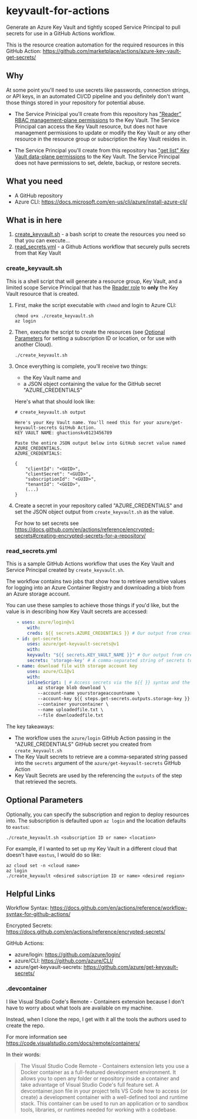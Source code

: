 # keyvault-for-actions

Generate an Azure Key Vault and tightly scoped Service Principal to pull secrets for use in a GitHub Actions workflow.

This is the resource creation automation for the required resources in this GitHub Action: <https://github.com/marketplace/actions/azure-key-vault-get-secrets/>

## Why

At some point you'll need to use secrets like passwords, connection strings, or API keys, in an automated CI/CD pipeline and you definitely don't want those things stored in your repository for potential abuse.

- The Service Prinicipal you'll create from this repository has ["Reader" RBAC management-plane permissions](https://docs.microsoft.com/en-us/azure/role-based-access-control/built-in-roles) to the Key Vault. The Service Principal can access the Key Vault resource, but does not have management permissions to update or modify the Key Vault or any other resource in the resource group or subscription the Key Vault resides in.

- The Service Principal you'll create from this repository has ["get list" Key Vault data-plane permissions](https://docs.microsoft.com/en-us/azure/key-vault/general/security-overview#privileged-access) to the Key Vault. The Service Principal does not have permissions to set, delete, backup, or restore secrets.

## What you need

- A GitHub repository
- Azure CLI: <https://docs.microsoft.com/en-us/cli/azure/install-azure-cli/>

## What is in here

1. [create_keyvault.sh](./create_keyvault.sh) - a bash script to create the resources you need so that you can execute...
1. [read_secrets.yml](.github/workflows/read-secrets.yml) - a Github Actions workflow that securely pulls secrets from that Key Vault

### create_keyvault.sh

This is a shell script that will generate a resource group, Key Vault, and a limited scope Service Principal that has the [Reader role](https://docs.microsoft.com/en-us/azure/role-based-access-control/built-in-roles) to __only__ the Key Vault resource that is created.

1. First, make the script executable with `chmod` and login to Azure CLI:

    ```shell
    chmod u+x ./create_keyvault.sh
    az login
    ```

1. Then, execute the script to create the resources (see [Optional Parameters](#Optional-Parameters) for setting a subscription ID or location, or for use with another Cloud).

    ```shell
    ./create_keyvault.sh
    ```

1. Once everything is complete, you'll receive two things:

    - the Key Vault name and
    - a JSON object containing the value for the GitHub secret "AZURE_CREDENTIALS"

    Here's what that should look like:

    ```plaintext
    # create_keyvault.sh output

    Here's your Key Vault name. You'll need this for your azure/get-keyvault-secrets GitHub Action.
    KEY VAULT NAME: ghactionskv0123456789

    Paste the entire JSON output below into GitHub secret value named AZURE_CREDENTIALS.
    AZURE_CREDENTIALS:

    {
        "clientId": "<GUID>",
        "clientSecret": "<GUID>",
        "subscriptionId": "<GUID>",
        "tenantId": "<GUID>",
        (...)
    }
    ```

1. Create a secret in your repository called "AZURE_CREDENTIALS" and set the JSON object output from `create_keyvault.sh` as the value.

    For how to set secrets see <https://docs.github.com/en/actions/reference/encrypted-secrets#creating-encrypted-secrets-for-a-repository/>

### read_secrets.yml

This is a sample GitHub Actions workflow that uses the Key Vault and Service Principal created by `create_keyvault.sh`.

The workflow contains two jobs that show how to retrieve sensitive values for logging into an Azure Container Registry and downloading a blob from an Azure storage account.

You can use these samples to achieve those things if you'd like, but the value is in describing how Key Vault secrets are accessed:

```yaml
    - uses: azure/login@v1
        with:
        creds: ${{ secrets.AZURE_CREDENTIALS }} # Our output from create_keyvault.sh, stored as a GitHub Secret
    - id: get-secrets
        uses: azure/get-keyvault-secrets@v1
        with:
        keyvault: "${{ secrets.KEY_VAULT_NAME }}" # Our output from create_keyvault.sh, stored as a GitHub Secret
        secrets: 'storage-key' # A comma-separated string of secrets to retreive from Key Vault
    - name: download file with storage account key
        uses: azure/CLI@v1
        with:
        inlineScript: | # Access secrets via the ${{ }} syntax and the step id of the azure/get-keyvault-secrets Action
            az storage blob download \
            --account-name yourstorageaccountname \
            --account-key ${{ steps.get-secrets.outputs.storage-key }} \
            --container yourcontainer \
            --name uploadedfile.txt \
            --file downloadedfile.txt
```

The key takeaways:

- The workflow uses the `azure/login` GitHub Action passing in the "AZURE_CREDENTIALS" GitHub secret you created from `create_keyvault.sh`
- The Key Vault secrets to retrieve are a comma-separated string passed into the `secrets` argument of the `azure/get-keyvault-secrets` GitHub Action
- Key Vault Secrets are used by the referencing the `outputs` of the step that retrieved the secrets.

## Optional Parameters

Optionally, you can specify the subscription and region to deploy resources into. The subscription is defaulted upon `az login` and the location defaults to `eastus`:

```shell
./create_keyvault.sh <subscription ID or name> <location>
```

For example, if I wanted to set up my Key Vault in a different cloud that doesn't have `eastus`, I would do so like:

```shell
az cloud set -n <cloud name>
az login
./create_keyvault <desired subscription ID or name> <desired region>
```

## Helpful Links

Workflow Syntax: <https://docs.github.com/en/actions/reference/workflow-syntax-for-github-actions/>

Encrypted Secrets: <https://docs.github.com/en/actions/reference/encrypted-secrets/>

GitHub Actions:

- azure/login: <https://github.com/azure/login/>
- azure/CLI: <https://github.com/azure/CLI/>
- azure/get-keyvault-secrets: <https://github.com/azure/get-keyvault-secrets/>

### .devcontainer

I like Visual Studio Code's Remote - Containers extension because I don't have to worry about what tools are available on my machine.

Instead, when I clone the repo, I get with it all the tools the authors used to create the repo.

For more information see <https://code.visualstudio.com/docs/remote/containers/>

In their words:

> The Visual Studio Code Remote - Containers extension lets you use a Docker container as a full-featured development environment. It allows you to open any folder or repository inside a container and take advantage of Visual Studio Code's full feature set. A devcontainer.json file in your project tells VS Code how to access (or create) a development container with a well-defined tool and runtime stack. This container can be used to run an application or to sandbox tools, libraries, or runtimes needed for working with a codebase.
